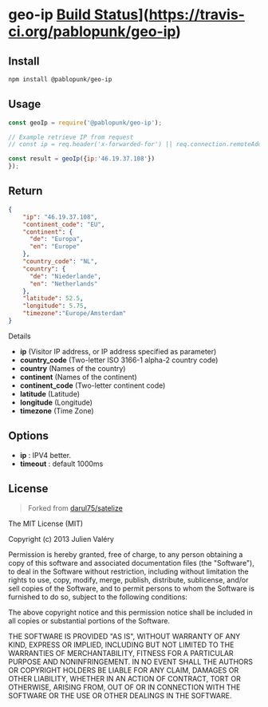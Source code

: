 # geo-ip [Build Status](https://travis-ci.org/pablopunk/geo-ip.png?branch=master)](https://travis-ci.org/pablopunk/geo-ip)

## Install

```sh
npm install @pablopunk/geo-ip
```

## Usage

```javascript
const geoIp = require('@pablopunk/geo-ip');

// Example retrieve IP from request
// const ip = req.header('x-forwarded-for') || req.connection.remoteAddress;

const result = geoIp({ip:'46.19.37.108'})
});
```

## Return

```json
{
    "ip": "46.19.37.108",
    "continent_code": "EU",
    "continent": {
      "de": "Europa",
      "en": "Europe"
    },
    "country_code": "NL",
    "country": {
      "de": "Niederlande",
      "en": "Netherlands"
    },
    "latitude": 52.5,
    "longitude": 5.75,
    "timezone":"Europe/Amsterdam"
}
```

Details

- **ip** (Visitor IP address, or IP address specified as parameter)
- **country_code** (Two-letter ISO 3166-1 alpha-2 country code)
- **country** (Names of the country)
- **continent** (Names of the continent)
- **continent_code** (Two-letter continent code)
- **latitude** (Latitude)
- **longitude** (Longitude)
- **timezone** (Time Zone)

## Options

- **ip** : IPV4 better.
- **timeout** : default 1000ms

## License

> Forked from [darul75/satelize](https://github.com/darul75/satelize)

The MIT License (MIT)

Copyright (c) 2013 Julien Valéry

Permission is hereby granted, free of charge, to any person obtaining a copy
of this software and associated documentation files (the "Software"), to deal
in the Software without restriction, including without limitation the rights
to use, copy, modify, merge, publish, distribute, sublicense, and/or sell
copies of the Software, and to permit persons to whom the Software is
furnished to do so, subject to the following conditions:

The above copyright notice and this permission notice shall be included in
all copies or substantial portions of the Software.

THE SOFTWARE IS PROVIDED "AS IS", WITHOUT WARRANTY OF ANY KIND, EXPRESS OR
IMPLIED, INCLUDING BUT NOT LIMITED TO THE WARRANTIES OF MERCHANTABILITY,
FITNESS FOR A PARTICULAR PURPOSE AND NONINFRINGEMENT. IN NO EVENT SHALL THE
AUTHORS OR COPYRIGHT HOLDERS BE LIABLE FOR ANY CLAIM, DAMAGES OR OTHER
LIABILITY, WHETHER IN AN ACTION OF CONTRACT, TORT OR OTHERWISE, ARISING FROM,
OUT OF OR IN CONNECTION WITH THE SOFTWARE OR THE USE OR OTHER DEALINGS IN
THE SOFTWARE.
